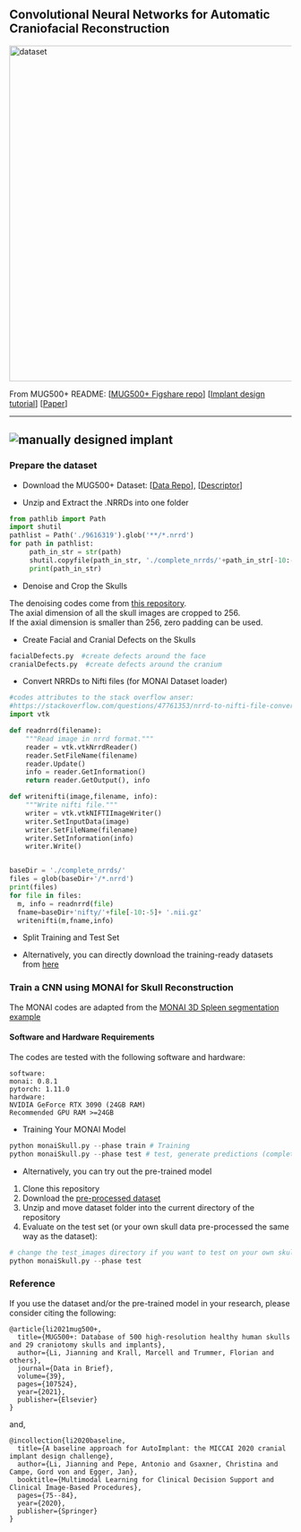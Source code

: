## Convolutional Neural Networks for Automatic Craniofacial Reconstruction

<img src="https://github.com/Project-MONAI/research-contributions/blob/main/SkullRec/figs/dataset.png" alt="dataset" width="600"/>

From MUG500+ README:
[[MUG500+ Figshare repo](https://figshare.com/articles/dataset/MUG500_Repository/9616319)]
[[Implant design tutorial](https://www.youtube.com/watch?v=FzaR3ydjaSc)]
[[Paper](https://www.sciencedirect.com/science/article/pii/S2352340921008003)]

---
![manually designed implant](https://ars.els-cdn.com/content/image/1-s2.0-S2352340921008003-gr4_lrg.jpg)
----

### Prepare the dataset


* Download the MUG500+ Dataset: [[Data Repo](https://figshare.com/articles/dataset/MUG500_Repository/9616319)], [[Descriptor](https://www.sciencedirect.com/science/article/pii/S2352340921008003)]


* Unzip and Extract the .NRRDs into one folder

``` Python
from pathlib import Path
import shutil
pathlist = Path('./9616319').glob('**/*.nrrd')
for path in pathlist:
     path_in_str = str(path)
     shutil.copyfile(path_in_str, './complete_nrrds/'+path_in_str[-10:-5]+'.nrrd')
     print(path_in_str)

```

* Denoise and Crop the Skulls

The denoising codes come from [this repository](https://github.com/Jianningli/autoimplant/blob/master/src/pre_post_processing.py). <br>
The axial dimension of all the skull images are cropped to 256. <br>
If the axial dimension is smaller than 256, zero padding can be used.


* Create Facial and Cranial Defects on the Skulls
``` Python
facialDefects.py  #create defects around the face
cranialDefects.py  #create defects around the cranium
```
* Convert NRRDs to Nifti files (for MONAI Dataset loader)

``` Python
#codes attributes to the stack overflow anser:
#https://stackoverflow.com/questions/47761353/nrrd-to-nifti-file-conversion
import vtk

def readnrrd(filename):
    """Read image in nrrd format."""
    reader = vtk.vtkNrrdReader()
    reader.SetFileName(filename)
    reader.Update()
    info = reader.GetInformation()
    return reader.GetOutput(), info

def writenifti(image,filename, info):
    """Write nifti file."""
    writer = vtk.vtkNIFTIImageWriter()
    writer.SetInputData(image)
    writer.SetFileName(filename)
    writer.SetInformation(info)
    writer.Write()


baseDir = './complete_nrrds/'
files = glob(baseDir+'/*.nrrd')
print(files)
for file in files:
  m, info = readnrrd(file)
  fname=baseDir+'nifty/'+file[-10:-5]+ '.nii.gz'
  writenifti(m,fname,info)
```

 * Split Training and Test Set


* Alternatively, you can directly download the training-ready datasets from [here](https://files.icg.tugraz.at/f/9642058af1744b4b961b/?dl=1)



### Train a CNN using MONAI for Skull Reconstruction

The MONAI codes are adapted from the [MONAI 3D Spleen segmentation example](https://github.com/Project-MONAI/tutorials/blob/main/3d_segmentation/spleen_segmentation_3d.ipynb)

#### Software and Hardware Requirements

The codes are tested with the following software and hardware:
```
software:
monai: 0.8.1
pytorch: 1.11.0
hardware:
NVIDIA GeForce RTX 3090 (24GB RAM)
Recommended GPU RAM >=24GB
```

* Training Your MONAI Model

```Python
python monaiSkull.py --phase train # Training
python monaiSkull.py --phase test # test, generate predictions (complete skulls) for test data

```

* Alternatively, you can try out the pre-trained model
1. Clone this repository
2. Download the [pre-processed dataset](https://files.icg.tugraz.at/f/9642058af1744b4b961b/?dl=1)
3. Unzip and move dataset folder into the current directory of the repository
4. Evaluate on the test set (or your own skull data pre-processed the same way as the dataset):
``` Python
# change the test_images directory if you want to test on your own skull data
python monaiSkull.py --phase test
```


### Reference
If you use the dataset and/or the pre-trained model in your research, please consider citing the following:



```
@article{li2021mug500+,
  title={MUG500+: Database of 500 high-resolution healthy human skulls and 29 craniotomy skulls and implants},
  author={Li, Jianning and Krall, Marcell and Trummer, Florian and others},
  journal={Data in Brief},
  volume={39},
  pages={107524},
  year={2021},
  publisher={Elsevier}
}

```
and,

```
@incollection{li2020baseline,
  title={A baseline approach for AutoImplant: the MICCAI 2020 cranial implant design challenge},
  author={Li, Jianning and Pepe, Antonio and Gsaxner, Christina and Campe, Gord von and Egger, Jan},
  booktitle={Multimodal Learning for Clinical Decision Support and Clinical Image-Based Procedures},
  pages={75--84},
  year={2020},
  publisher={Springer}
}
```
